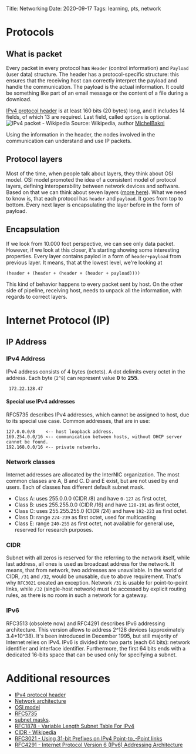 Title: Networking
Date: 2020-09-17
Tags: learning, pts, network

# Protocols

## What is packet

Every packet in every protocol has `Header` (control information) and `Payload` (user data) structure. The header has a protocol-specific structure: this ensures that the receiving host can correctly interpret the payload and handle the communication. The payload is the actual information. It could be something like part of an email message or the content of a file during a download.

[IPv4 protocol header](https://en.wikipedia.org/wiki/IPv4_packet#Header) is at least 160 bits (20 bytes) long, and it includes 14 fields, of which 13 are required. Last field, called `options` is optional.
![IPv4 packet - Wikipedia](https://upload.wikimedia.org/wikipedia/commons/7/71/IPv4_Packet_-en.svg)
Source: Wikipedia, author [MichelBakni](https://commons.wikimedia.org/w/index.php?title=User:MichelBakni&action=edit&redlink=1)

Using the information in the header, the nodes involved in the communication can understand and use IP packets.

## Protocol layers
Most of the time, when people talk about layers, they think about OSI model. OSI model promoted the idea of a consistent model of protocol layers, defining interoperability between network devices and software.
Based on that we can think about seven layers ([more here](https://docs.microsoft.com/en-us/windows-hardware/drivers/network/windows-network-architecture-and-the-osi-model)).  What we need to know is, that each protocol has `header` and `payload`. It goes from top to bottom. Every next layer is encapsulating the layer before in the form of payload.

## Encapsulation
If we look from 10.000 foot perspective, we can see only data packet. However, if we look at this closer, it's starting showing some interesting properties.
Every layer contains paylod in a form of `header+payload` from previous layer. It means, that at the lowest level, we're looking at
```
(header + (header + (header + (header + payload))))
```
This kind of behavior happens to every packet sent by host. On the other side of pipeline, receiving host, needs to unpack all the information, with regards to correct layers.

# Internet Protocol (IP)

## IP Address

### IPv4 Address
IPv4 address consists of 4 bytes (octets). A dot delimits every octet in the address. Each byte (`2^8`) can represent value **0** to **255**.
```
 172.22.128.47
```

#### Special use IPv4 addresses
RFC5735 describes IPv4 addresses, which cannot be assigned to host, due to its special use case.
Common addresses, that are in use:
```
127.0.0.0/8    <-- host loopback address.
169.254.0.0/16 <-- communication between hosts, without DHCP server cannot be found.
192.168.0.0/16 <-- private networks.
```

### Network classes
Internet addresses are allocated by the InterNIC organization. The most common classes are A, B and C. D and E exist, but are not used by end users.
Each of classes has different default subnet mask.

* Class A: uses 255.0.0.0 (CIDR /8) and have `0-127` as first octet,
* Class B: uses 255.255.0.0 (CIDR /16) and have `128-191` as first octet,
* Class C: uses 255.255.255.0 (CIDR /24) and have `192-223` as first octet.
* Class D: range `224-239` as first octet, used for multicasting
* Class E: range `240-255` as first octet, not available for general use, reserved for research purposes.

### CIDR
Subnet with all zeros is reserved for the referring to the network itself, while last address, all ones is used as broadcast address for the network. It means, that from network, two addresses are unavailable. In the world of CIDR, `/31` and `/32`, would be unusable, due to above requirement. That's why `RFC3021` created an exception. Network `/31` is usable for point-to-point links, while `/32` (single-host network) must be accessed by explicit routing rules, as there is no room in such a network for a gateway.

### IPv6
RFC3513 (obsolete now) and RFC4291 describes IPv6 addressing architecture. This version allows to address 2^128 devices (approximately 3.4\*10^38). It's been introduced in December 1995, but still majority of Internet relies on IPv4.
IPv6 is divided into two parts (each 64 bits): network identifier and interface identifier. Furthermore, the first 64 bits ends with a dedicated 16-bits space that can be used only for specifying a subnet.

# Additional resources

* [IPv4 protocol header](https://en.wikipedia.org/wiki/IPv4_packet#Header)
* [Network architecture](https://docs.microsoft.com/en-us/windows-hardware/drivers/network/windows-network-architecture-and-the-osi-model)
* [OSI model](https://en.wikipedia.org/wiki/OSI_model)
* [RFC5735](https://tools.ietf.org/html/rfc5735)
* [subnet masks](https://support.microsoft.com/en-us/help/164015/understanding-tcp-ip-addressing-and-subnetting-basics).
* [RFC1878 - Variable Length Subnet Table For IPv4](https://tools.ietf.org/html/rfc1878)
* [CIDR - Wikipedia](https://en.wikipedia.org/wiki/Classless_Inter-Domain_Routing#IPv4_CIDR_blocks)
* [RFC3021 - Using 31-bit Prefixes on IPv4 Point-to_-Point links](https://tools.ietf.org/html/rfc3021)
* [RFC4291 - Internet Protocol Version 6 (IPv6) Addressing Architecture](https://tools.ietf.org/html/rfc4291)
